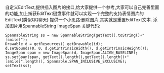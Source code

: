 自定义EditText,提供插入图片的接口,给大家提供一个参考,大家可以自己完善里面的功能,加上捕获EditText键盘事件就可以实现一个完整的支持表情图片的EditText(类似QQ聊天)
提供一个小思路:删除图片,其实就是重置EditText文本. 添加图片用SpannableString ImageSpan
关键代码:
```  
SpannableString ss = new SpannableString(getText().toString()+"[smile]");  
Drawable d = getResources().getDrawable(id);
d.setBounds(0, 0, d.getIntrinsicWidth(), d.getIntrinsicHeight());  
ImageSpan span = new ImageSpan(d, ImageSpan.ALIGN_BASELINE);  
ss.setSpan(span, getText().length(),getText().length()+"[smile]".length(), Spannable.SPAN_INCLUSIVE_EXCLUSIVE);  
setText(ss);
```